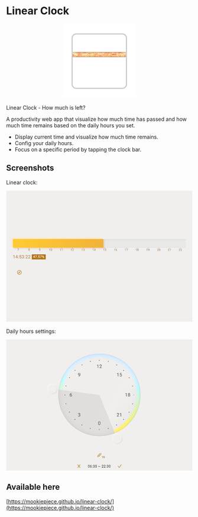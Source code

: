 # Linear Clock

<p align="center">
  <img src="https://github.com/Mookiepiece/linear-clock/blob/main/assets/logo.png" width="200px" alt="logo" />
</p>

Linear Clock - How much is left?

A productivity web app that visualize how much time has passed and how much time remains based on the daily hours you set.

- Display current time and visualize how much time remains.
- Config your daily hours.
- Focus on a specific period by tapping the clock bar.

## Screenshots

Linear clock:

<a href="https://mookiepiece.github.io/linear-clock/">
  <img src="https://github.com/Mookiepiece/linear-clock/blob/main/assets/screenshot1.jpg" alt="screenshot" />
</a>

Daily hours settings:

<a href="https://mookiepiece.github.io/linear-clock/">
  <img src="https://github.com/Mookiepiece/linear-clock/blob/main/assets/screenshot2.jpg" alt="screenshot" />
</a>

## Available here

[https://mookiepiece.github.io/linear-clock/](https://mookiepiece.github.io/linear-clock/)
